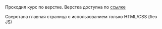 Проходил курс по верстке.
Верстка доступна по [ссылке](https://denvy47.github.io/Barbershop/code/index.html)

Сверстана главная страница с использованием только HTML/CSS (без JS)
